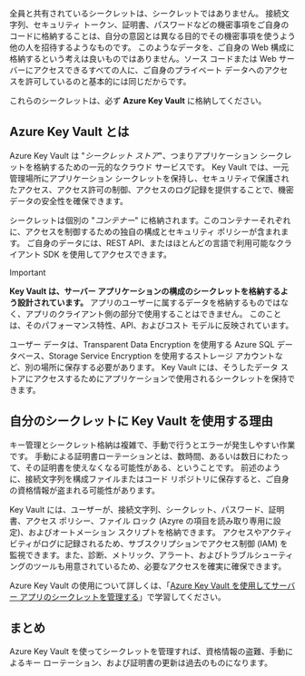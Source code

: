 全員と共有されているシークレットは、シークレットではありません。 接続文字列、セキュリティ トークン、証明書、パスワードなどの機密事項をご自身のコードに格納することは、自分の意図とは異なる目的でその機密事項を使うよう他の人を招待するようなものです。 このようなデータを、ご自身の Web 構成に格納するという考えは良いものではありません。ソース コードまたは Web サーバーにアクセスできるすべての人に、ご自身のプライベート データへのアクセスを許可しているのと基本的には同じだからです。

これらのシークレットは、必ず **Azure Key Vault** に格納してください。

## <a name="what-is-azure-key-vault"></a>Azure Key Vault とは
Azure Key Vault は "*シークレット ストア*"、つまりアプリケーション シークレットを格納するための一元的なクラウド サービスです。 Key Vault では、一元管理場所にアプリケーション シークレットを保持し、セキュリティで保護されたアクセス、アクセス許可の制御、アクセスのログ記録を提供することで、機密データの安全性を確保できます。

シークレットは個別の "*コンテナー*" に格納されます。このコンテナーそれぞれに、アクセスを制御するための独自の構成とセキュリティ ポリシーが含まれます。 ご自身のデータには、REST API、またはほとんどの言語で利用可能なクライアント SDK を使用してアクセスできます。

> [!IMPORTANT]
> **Key Vault は、サーバー アプリケーションの構成のシークレットを格納するよう設計されています。** アプリのユーザーに属するデータを格納するものではなく、アプリのクライアント側の部分で使用することはできません。 このことは、そのパフォーマンス特性、API、およびコスト モデルに反映されています。
>
> ユーザー データは、Transparent Data Encryption を使用する Azure SQL データベース、Storage Service Encryption を使用するストレージ アカウントなど、別の場所に保存する必要があります。 Key Vault には、そうしたデータ ストアにアクセスするためにアプリケーションで使用されるシークレットを保持できます。

## <a name="why-use-a-key-vault-for-my-secrets"></a>自分のシークレットに Key Vault を使用する理由

キー管理とシークレット格納は複雑で、手動で行うとエラーが発生しやすい作業です。 手動による証明書ローテーションとは、数時間、あるいは数日にわたって、その証明書を使えなくなる可能性がある、ということです。 前述のように、接続文字列を構成ファイルまたはコード リポジトリに保存すると、ご自身の資格情報が盗まれる可能性があります。

Key Vault には、ユーザーが、接続文字列、シークレット、パスワード、証明書、アクセス ポリシー、ファイル ロック (Azyre の項目を読み取り専用に設定)、およびオートメーション スクリプトを格納できます。  アクセスやアクティビティがログに記録されるため、サブスクリプションでアクセス制御 (IAM) を監視できます。また、診断、メトリック、アラート、およびトラブルシューティングのツールも用意されているため、必要なアクセスを確実に確保できます。

Azure Key Vault の使用について詳しくは、「[Azure Key Vault を使用してサーバー アプリのシークレットを管理する](../../manage-secrets-with-azure-key-vault/index.yml)」で学習してください。

## <a name="summary"></a>まとめ

Azure Key Vault を使ってシークレットを管理すれば、資格情報の盗難、手動によるキー ローテーション、および証明書の更新は過去のものになります。
